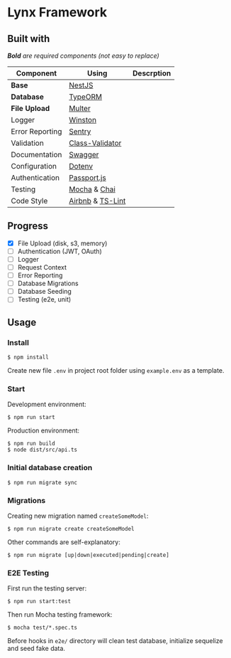 # Lynx Framework

## Built with
_**Bold** are required components (not easy to replace)_

 Component |                      Using                      | Descrption
---------- | ----------------------------------------------- | ----------
**Base**   | [NestJS](https://nestjs.com)                    |
**Database**| [TypeORM](http://typeorm.io/)                   |
**File Upload**| [Multer](https://github.com/expressjs/multer)   |
Logger     | [Winston](https://github.com/winstonjs/winston) |
Error Reporting| [Sentry](https://sentry.io/welcome/)        |
Validation | [Class-Validator](https://github.com/typestack/class-validator)|
Documentation| [Swagger](https://swagger.io)                 |
Configuration| [Dotenv](https://github.com/motdotla/dotenv)  |
Authentication| [Passport.js](http://www.passportjs.org)     |
Testing    | [Mocha](https://mochajs.org) & [Chai](http://chaijs.com)|
Code Style | [Airbnb](https://github.com/airbnb/javascript) & [TS-Lint](https://palantir.github.io/tslint/)|

## Progress

 - [x] File Upload (disk, s3, memory)
 - [ ] Authentication (JWT, OAuth)
 - [ ] Logger
 - [ ] Request Context
 - [ ] Error Reporting
 - [ ] Database Migrations
 - [ ] Database Seeding
 - [ ] Testing (e2e, unit)

## Usage

### Install
```
$ npm install
```
Create new file `.env` in project root folder using `example.env` as a template. 

### Start

Development environment:
```
$ npm run start
```

Production environment:
```
$ npm run build
$ node dist/src/api.ts
```

### Initial database creation
```
$ npm run migrate sync
```

### Migrations
Creating new migration named `createSomeModel`:
```
$ npm run migrate create createSomeModel
```
Other commands are self-explanatory:
```
$ npm run migrate [up|down|executed|pending|create]
```

### E2E Testing
First run the testing server:
```
$ npm run start:test
```
Then run Mocha testing framework:
```
$ mocha test/*.spec.ts
```
Before hooks in `e2e/` directory will clean test database, initialize sequelize and seed fake data.
